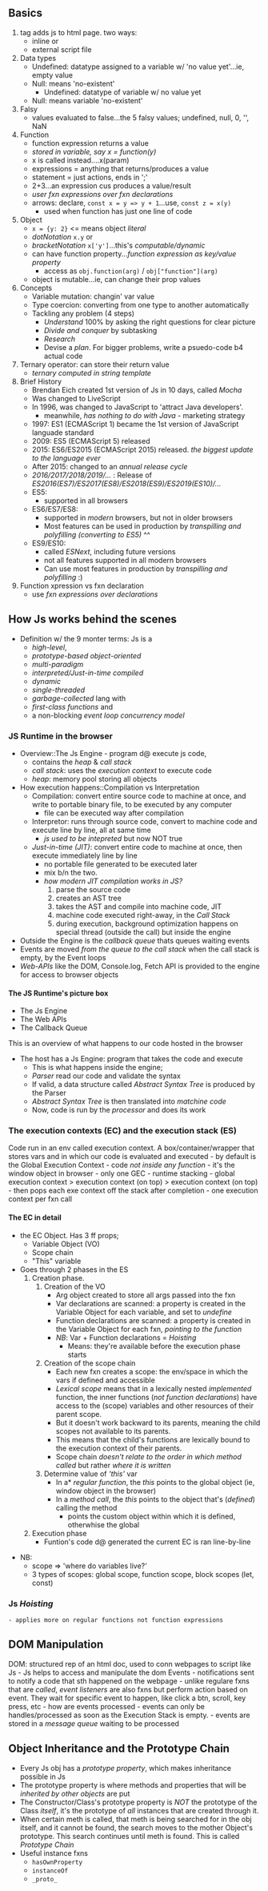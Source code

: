 ## Basics
1. <script></script> tag adds js to html page. two ways:
    - inline or
    - external script file
2. Data types
    - Undefined: datatype assigned to a variable w/ 'no value yet'...ie, empty value
    - Null: means 'no-existent'
        - Undefined: datatype of variable w/ no value yet
    - Null: means variable 'no-existent'
3. Falsy
    - values evaluated to false...the 5 falsy values; undefined, null, 0, '', NaN
4. Function
    - function expression returns a value
    - *stored in variable, say x = function(y)*
    - x is called instead....x(param)
    - expressions = anything that returns/produces a value
    - statement = just actions, ends in ';'
    - 2+3...an expression cus produces a value/result
    - *user fxn expressions over fxn declarations*
    - arrows: declare, `const x = y => y + 1`...use, `const z = x(y)`
        - used when function has just one line of code
5. Object
    - ```x = {y: 2}``` <= means object _literal_
    - _dotNotation_ `x.y` or 
    - _bracketNotation_ `x['y']`...this's _computable/dynamic_
    - can have function property...*function expression as key/value property*
        - access as `obj.function(arg)` / `obj["function"](arg)`
    - object is mutable...ie, can change their prop values
6. Concepts
    - Variable mutation: changin' var value
    - Type coercion: converting from one type to another automatically
    - Tackling any problem (4 steps)
        - *Understand* 100% by asking the right questions for clear picture
        - *Divide and conquer* by subtasking
        - *Research*
        - Devise a *plan*. For bigger problems, write a psuedo-code b4 actual code
7. Ternary operator: can store their return value
    - *ternary computed in string template*
8. Brief History
    - Brendan Eich created 1st version of Js in 10 days, called *Mocha* 
    - Was changed to LiveScript
    - In 1996, was changed to JavaScript to 'attract Java developers'.
        - meanwhile, *has nothing to do with Java* - marketing strategy
    - 1997: ES1 (ECMAScript 1) became the 1st version of JavaScript languade standard
    - 2009: ES5 (ECMAScript 5) released
    - 2015: ES6/ES2015 (ECMAScript 2015) released. *the biggest update to the language ever*
    - After 2015: changed to an *annual release cycle*
    - *2016/2017/2018/2019/...* : Release of *ES2016(ES7)/ES2017(ES8)/ES2018(ES9)/ES2019(ES10)/...*
    - ES5: 
        - supported in all browsers
    - ES6/ES7/ES8: 
        - supported in *modern* browsers, but not in older browsers
        - Most features can be used in production by *transpilling and polyfilling (converting to ES5)* ^^
    - ES9/ES10:
        - called *ESNext*, including future versions
        - not all features supported in all modern browsers
        - Can use most features in production by *transpilling and polyfilling* :)
9. Function xpression vs fxn declaration
    - use *fxn expressions over declarations*
## How Js works behind the scenes
- Definition w/ the 9 monter terms: Js is a 
    - *high-level*, 
    - *prototype-based object-oriented*
    - *multi-paradigm*
    - *interpreted/Just-in-time compiled*
    - *dynamic*
    - *single-threaded*
    - *garbage-collected* lang with 
    - *first-class functions* and
    - a non-blocking *event loop concurrency model*
### JS Runtime in the browser
- Overview::The Js Engine - program d@ execute js code, 
    - contains the *heap* & *call stack*
    - *call stack*: uses the *execution context* to execute code
    - *heap*: memory pool storing all objects
- How execution happens::Compilation vs Interpretation
    - Compilation: convert entire source code to machine at once, and write to portable binary file, to be executed by any computer
        - file can be executed way after compilation
    - Interpretor: runs through source code, convert to machine code and execute line by line, all at same time
        - *js used to be intepreted* but now NOT true
    - *Just-in-time (JIT)*: convert entire code to machine at once, then execute immediately line by line
        - no portable file generated to be executed later
        - mix b/n the two.
        - *how modern JIT compilation works in JS?*
            1. parse the source code
            2. creates an AST tree
            3. takes the AST and compile into machine code, JIT
            4. machine code executed right-away, in the *Call Stack*
            5. during execution, background optimization happens on special thread (outside the call) but inside the engine
- Outside the Engine is the *callback queue* thats queues waiting events
- Events are moved *from the queue to the call stack* when the call stack is empty, by the Event loops
- *Web-APIs* like the DOM, Console.log, Fetch API is provided to the engine for access to browser objects
#### The JS Runtime's picture box
- The Js Engine
- The Web APIs
- The Callback Queue

This is an overview of what happens to our code hosted in the browser
- The host has a Js Engine: program that takes the code and execute
    - This is what happens inside the engine;
    - *Parser* read our code and validate the syntax
    - If valid, a data structure called *Abstract Syntax Tree* is produced by the Parser
    - *Abstract Syntax Tree* is then translated into *matchine code*
    - Now, code is run by the *processor* and does its work 

### The execution contexts (EC) and the execution stack (ES)
Code run in an env called execution context. A box/container/wrapper that stores vars and in which our code is evaluated and executed 
    - by default is the Global Execution Context
        - code *not inside any function*
        - it's the window object in browser
        - only one GEC
    - runtime stacking
        - global execution context > execution context (on top) > execution context (on top)
        - then pops each exe context off the stack after completion
        - one execution context per fxn call

#### The EC in detail
- the EC Object. Has 3  ff props;
    - Variable Object (VO)
    - Scope chain
    - "This" variable
- Goes through 2 phases in the ES
    1. Creation phase.
        1. Creation of the VO
            - Arg object created to store all args passed into the fxn
            - Var declarations are scanned: a property is created in the Variable Object for each variable, and set to *undefine*
            - Function declarations are scanned: a property is created in the Variable Object for each fxn, *pointing to the function* 
            - *NB*: Var + Function declarations = *Hoisting*
                - Means: they're available before the execution phase starts
        2. Creation of the scope chain
            - Each new fxn creates a scope: the env/space in which the vars if defined and accessible
            - *Lexical scope* means that in a lexically nested *implemented* function, the inner functions (*not function declarations*) have access to the (scope) variables and other resources of their parent scope.
            - But it doesn't work backward to its parents, meaning the child scopes not available to its parents.
            - This means that the child's functions are lexically bound to the execution context of their parents.
            - Scope chain *doesn't relate to the order in which method called* but rather *where it is written* 
        3. Determine value of *'this'* var
            - In a* *regular function*, the *this* points to the global object (ie, window object in the browser)
            - In a *method call*, the *this* points to the object that's (*defined*) calling the method
                - points the custom object within which it is defined, otherwhise the global
    2. Execution phase
        - Funtion's code d@ generated the current EC is ran line-by-line

* NB:
    - scope => 'where do variables live?'
    - 3 types of scopes: global scope, function scope, block scopes (let, const)  
### Js _Hoisting_
    - applies more on regular functions not function expressions


## DOM Manipulation
DOM: structured rep of an html doc, used to conn webpages to script like Js
    - Js helps to access and manipulate the dom
Events
    - notifications sent to notify a code that sth happened on the webpage
    - unlike regulare fxns that are *called*, *event listeners* are also fxns but perform action based on event. They wait for specific event to happen, like click a btn, scroll, key press, etc
    - how are events processed
        - events can only be handles/processed as soon as the Execution Stack is empty. 
        - events are stored in a *message queue* waiting to be processed 

## Object Inheritance and the Prototype Chain
- Every Js obj has a *prototype property*, which makes inheritance possible in Js
- The prototype property is where methods and properties that will be *inherited by other objects* are put
- The Constructor/Class's prototype property is *NOT* the prototype of the Class *itself*, it's the prototype of *all* instances that are created through it.
- When certain meth is called, that meth is being searched for in the obj itself, and it cannot be found, the search moves to the mother Object's prototype. This search continues until meth is found. This is called *Prototype Chain*
- Useful instance fxns
    - `hasOwnProperty`
    - `instanceOf`
    - `_proto_`